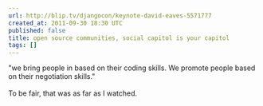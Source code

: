 ```yaml
---
url: http://blip.tv/djangocon/keynote-david-eaves-5571777
created_at: 2011-09-30 18:30 UTC
published: false
title: open source communities, social capitol is your capitol
tags: []
---
```


"we bring people in based on their coding skills. We promote people based on their negotiation skills." <br><br>To be fair, that was as far as I watched.

